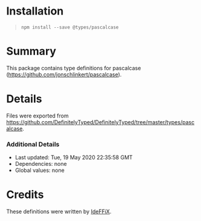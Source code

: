 # Installation
> `npm install --save @types/pascalcase`

# Summary
This package contains type definitions for pascalcase (https://github.com/jonschlinkert/pascalcase).

# Details
Files were exported from https://github.com/DefinitelyTyped/DefinitelyTyped/tree/master/types/pascalcase.

### Additional Details
 * Last updated: Tue, 19 May 2020 22:35:58 GMT
 * Dependencies: none
 * Global values: none

# Credits
These definitions were written by [IdeFFiX](https://github.com/ideffix).
